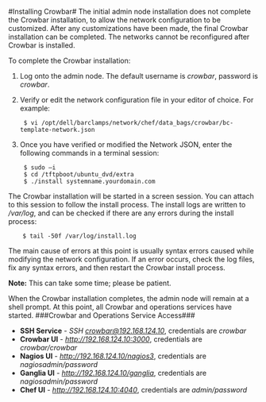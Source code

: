 #Installing Crowbar#
The initial admin node installation does not complete the Crowbar installation, to allow the network configuration to be customized. After any customizations have been made, the final Crowbar installation can be completed. The networks cannot be reconfigured after Crowbar is installed.

To complete the Crowbar installation:

1. Log onto the admin node. The default username is *crowbar*, password is *crowbar*.
2. Verify or edit the network configuration file in your editor of choice.  For example:

		$ vi /opt/dell/barclamps/network/chef/data_bags/crowbar/bc-template-network.json
3. Once you have verified or modified the Network JSON, enter the following commands in a terminal session:

		$ sudo –i
		$ cd /tftpboot/ubuntu_dvd/extra
		$ ./install systemname.yourdomain.com

The Crowbar installation will be started in a screen session. You can attach to this session to follow the install process. The install logs are written to */var/log*, and can be checked if there are any errors during the install process:

		$ tail -50f /var/log/install.log

The main cause of errors at this point is usually syntax errors caused while modifying the network configuration. If an error occurs, check the log files, fix any syntax errors, and then restart the Crowbar install process.

**Note:** This can take some time; please be patient.

When the Crowbar installation completes, the admin node will remain at a shell prompt. At this point, all Crowbar and operations services have started.
###Crowbar and Operations Service Access###

- **SSH Service** - *SSH crowbar@192.168.124.10*, credentials are *crowbar*
- **Crowbar UI** - *http://192.168.124.10:3000*, credentials are *crowbar/crowbar*
- **Nagios UI** - *http://192.168.124.10/nagios3*, credentials are *nagiosadmin/password*
- **Ganglia UI** - *http://192.168.124.10/ganglia*, credentials are *nagiosadmin/password*
- **Chef UI** - *http://192.168.124.10:4040*, credentials are *admin/password*